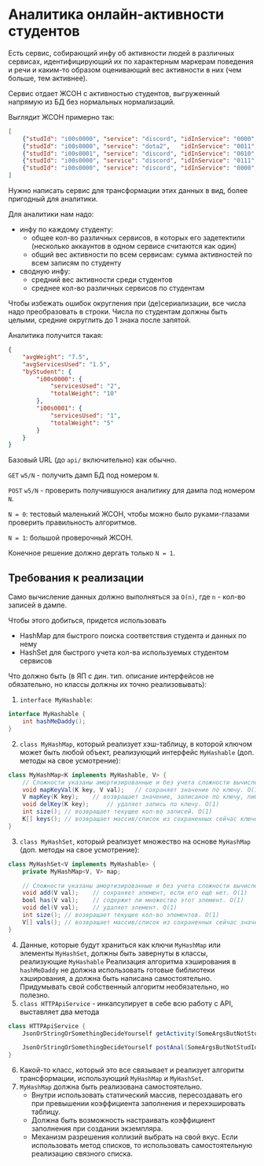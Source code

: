 # Аналитика онлайн-активности студентов

Есть сервис, собирающий инфу об активности людей в различных сервисах,
идентифицирующий их по характерным маркерам поведения и речи
и каким-то образом оценивающий вес активности в них (чем больше, тем активнее).

Сервис отдает ЖСОН с активностью студентов, выгруженный напрямую из БД
без нормальных нормализаций.

Выглядит ЖСОН примерно так:

```json
[
    {"studId": "i00s0000", "service": "discord", "idInService": "0000", "activityWeight": 3},
    {"studId": "i00s0000", "service": "dota2",   "idInService": "0011", "activityWeight": 4},
    {"studId": "i00s0001", "service": "discord", "idInService": "0010", "activityWeight": 5},
    {"studId": "i00s0000", "service": "discord", "idInService": "0111", "activityWeight": 2},
    {"studId": "i00s0000", "service": "discord", "idInService": "0000", "activityWeight": 1}
]
```

Нужно написать сервис для трансформации этих данных в вид, более пригодный для аналитики.

Для аналитики нам надо:
- инфу по каждому студенту:
    + общее кол-во различных сервисов, в которых его задетектили
        (несколько аккаунтов в одном сервисе считаются как один)
    + общий вес активности по всем сервисам: сумма активностей по всем записям по студенту
- сводную инфу:
    + средний вес активности среди студентов
    + среднее кол-во различных сервисов по студентам

Чтобы избежать ошибок округления при (де)сериализации, все числа надо преобразовать в строки.
Числа по студентам должны быть целыми, средние округлить до 1 знака после запятой.

Аналитика получится такая:

```json
{
    "avgWeight": "7.5",
    "avgServicesUsed": "1.5",
    "byStudent": {
        "i00s0000": {
            "servicesUsed": "2",
            "totalWeight": "10"
        },
        "i00s0001": {
            "servicesUsed": "1",
            "totalWeight": "5"
        }
    }
}
```

Базовый URL (до `api/` включительно) как обычно.

`GET` `w5/N` - получить дамп БД под номером `N`.

`POST` `w5/N` - проверить получившуюся аналитику для дампа под номером `N`.

`N = 0`: тестовый маленький ЖСОН, чтобы можно было руками-глазами проверить правильность алгоритмов.

`N = 1`: большой проверочный ЖСОН.

Конечное решение должно дергать только `N = 1`.

## Требования к реализации

Само вычисление данных должно выполняться за `O(n)`, где `n` - кол-во записей в дампе.

Чтобы этого добиться, придется использовать
- HashMap для быстрого поиска соответствия студента и данных по нему
- HashSet для быстрого учета кол-ва используемых студентом сервисов

Что должно быть (в ЯП с дин. тип. описание интерфейсов не обязательно,
но классы должны их точно реализовывать):

1. `interface MyHashable`:
```java
interface MyHashable {
    int hashMeDaddy();
}
```
2. `class MyHashMap`, который реализует хэш-таблицу, в которой ключом может быть любой объект,
    реализующий интерфейс `MyHashable` (доп. методы на свое усмотрение):
```java
class MyHashMap<K implements MyHashable, V> {
    // Сложности указаны амортизированные и без учета сложности вычисления хэша ключа
    void mapKeyVal(K key, V val);   // сохраняет значение по ключу. O(1)
    V mapKey(K key);    // возвращает значение, записаное по ключу, либо null, если такого нет. O(1)
    void delKey(K key);     // удаляет запись по ключу. O(1)
    int size(); // возвращает текущее кол-во записей. O(1)
    K[] keys();	// возвращает массив/список из сохраненных сейчас ключей. O(n)
}
```
3. `class MyHashSet`, который реализует множество на основе `MyHashMap` (доп. методы на свое усмотрение):
```java
class MyHashSet<V implements MyHashable> {
    private MyHashMap<V, V> map;

    // Сложности указаны амортизированные и без учета сложности вычисления хэша ключа
    void add(V val);    // сохраняет элемент, если его ещё нет. O(1)
    bool has(V val);    // содержит ли множество этот элемент. O(1)
    void del(V val);    // удаляет элемент. O(1)
    int size(); // возвращает текущее кол-во элементов. O(1)
    V[] vals();	// возвращает массив/список из сохраненных сейчас значений. O(n)
}
```
4. Данные, которые будут храниться как ключи `MyHashMap` или элементы `MyHashSet`,
    должны быть завернуты в классы, реализующие `MyHashable`
    Реализация алгоритма хэширования в `hashMeDaddy` не должна использовать готовые библиотеки
    хэширования, а должна быть написана самостоятельно.
    Придумывать свой собственный алгоритм необязательно, но полезно.
5. `class HTTPApiService` - инкапсулирует в себе всю работу с API, выставляет два метода
```java
class HTTPApiService {
    JsonOrStringOrSomethingDecideYourself getActivity(SomeArgsButNotStudIdOrURLOrAnythingLikeThat);

    JsonOrStringOrSomethingDecideYourself postAnal(SomeArgsButNotStudIdOrURLOrAnythingLikeThat);
}
```
6. Какой-то класс, который это все связывает и реализует алгоритм трансформации, использующий
    `MyHashMap` и `MyHashSet`.
7. `MyHashMap` должна быть реализована самостоятельно.
    - Внутри использовать статический массив, пересоздавать его при превышении
        коэффициента заполнения и перехэшировать таблицу.
    - Должна быть возможность настраивать коэффициент заполнения при создании экземпляра.
    - Механизм разрешения коллизий выбрать на свой вкус. Если использовать метод списков,
        то использовать самостоятельную реализацию связного списка.